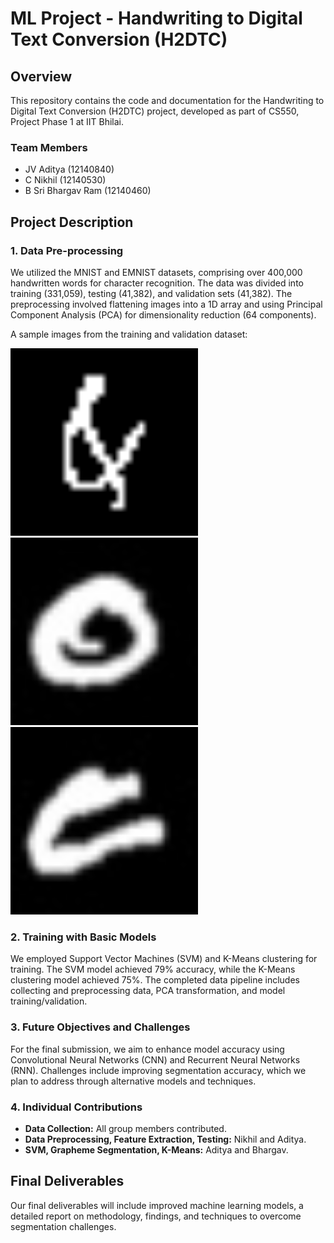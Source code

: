 # ML Project - Handwriting to Digital Text Conversion (H2DTC)

## Overview
This repository contains the code and documentation for the Handwriting to Digital Text Conversion (H2DTC) project, developed as part of CS550, Project Phase 1 at IIT Bhilai.

### Team Members
- JV Aditya (12140840)
- C Nikhil (12140530)
- B Sri Bhargav Ram (12140460)

## Project Description
### 1. Data Pre-processing
We utilized the MNIST and EMNIST datasets, comprising over 400,000 handwritten words for character recognition. The data was divided into training (331,059), testing (41,382), and validation sets (41,382). The preprocessing involved flattening images into a 1D array and using Principal Component Analysis (PCA) for dimensionality reduction (64 components).

A sample images from the training and validation dataset:

<img src="Train/&/__0_1344062.png" alt="And character" width="300"/>

<img src="Train/0/_1_2.jpg" alt="zero character" width="300"/>

<img src="Train/C/20.jpg" alt="zero character" width="300"/>


### 2. Training with Basic Models
We employed Support Vector Machines (SVM) and K-Means clustering for training. The SVM model achieved 79% accuracy, while the K-Means clustering model achieved 75%. The completed data pipeline includes collecting and preprocessing data, PCA transformation, and model training/validation.

### 3. Future Objectives and Challenges
For the final submission, we aim to enhance model accuracy using Convolutional Neural Networks (CNN) and Recurrent Neural Networks (RNN). Challenges include improving segmentation accuracy, which we plan to address through alternative models and techniques.

### 4. Individual Contributions
- **Data Collection:** All group members contributed.
- **Data Preprocessing, Feature Extraction, Testing:** Nikhil and Aditya.
- **SVM, Grapheme Segmentation, K-Means:** Aditya and Bhargav.

## Final Deliverables
Our final deliverables will include improved machine learning models, a detailed report on methodology, findings, and techniques to overcome segmentation challenges.

